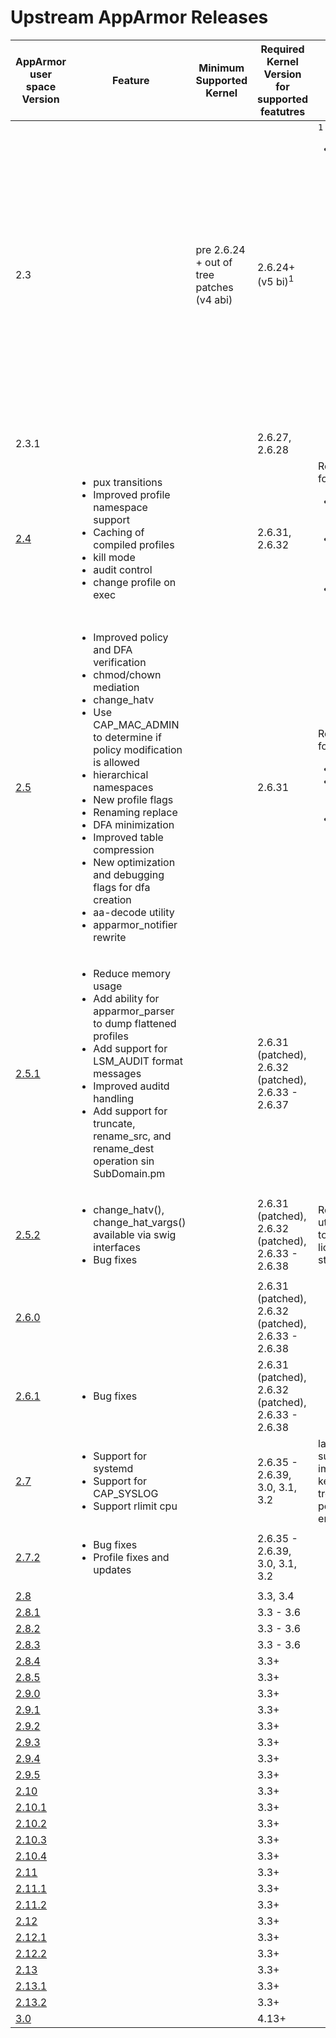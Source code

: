# Upstream AppArmor Releases

| AppArmor user space Version | Feature | Minimum Supported Kernel | Required Kernel Version for supported featutres | Notes |
|-----------------------------|---------|------------------------|------------------------------------------------|-------|
| 2.3 |   | pre 2.6.24 + out of tree patches (v4 abi) | 2.6.24+ (v5 bi)<sup>1</sup>   | ```1``` <ul><li>2.3 features not supported due to upstreaming changes<ul><li>basic socket mediation - requires out of tree patch</li><li>xattr mediation</li><li>the ability to set confinement on a pre-existing task</li><li>semantics of file mediation changed some</li></ul></li></ul> |
| 2.3.1  |  | | 2.6.27, 2.6.28   | |
| [2.4](Release_Notes_2.4)  |<ul><li>pux transitions</li><li>Improved profile namespace support</li><li>Caching of compiled profiles</li><li>kill mode</li><li>audit control</li><li>change profile on exec</li></ul>   | | 2.6.31, 2.6.32  |Removed support for:<ul><li>chown, chmod, and xattr mediation</li><li>Path-based mediation of unix domain sockets</li><li>Set profile interface</li> |
| [2.5](Release_Notes_2.5)  | <ul><li>Improved policy and DFA verification</li><li>chmod/chown mediation</li><li>change_hatv</li><li>Use CAP_MAC_ADMIN to determine if policy modification is allowed</li><li>hierarchical namespaces</li><li>New profile flags</li><li>Renaming replace</li><li>DFA minimization</li><li>Improved table compression</li><li>New optimization and debugging flags for dfa creation</li><li>aa-decode utility</li><li>apparmor_notifier rewrite</li></ul>  | | 2.6.31   |Removed support for:<ul><li>set capabilities</li><li>Unnecessary /proc//xaddr/* restrictions</li><li>Parallel profile load</li></ul>|
| [2.5.1](Release_Notes_2.5.1)  | <ul><li>Reduce memory usage</li><li>Add ability for apparmor_parser to dump flattened profiles</li><li>Add support for LSM_AUDIT format messages</li><li>Improved auditd handling</li><li>Add support for truncate, rename_src, and rename_dest operation sin SubDomain.pm</li></ul>  | | 2.6.31 (patched), 2.6.32 (patched), 2.6.33 - 2.6.37   | |
| [2.5.2](Release_Notes_2.5.2)  |<ul><li>change_hatv(), change_hat_vargs() available via swig interfaces</li><li>Bug fixes</li></ul>  | |2.6.31 (patched), 2.6.32 (patched), 2.6.33 - 2.6.38   | Removed utils/severity.pl due to incorrect license/copyright statement|
| [2.6.0](Release_Notes_2.6.0)  |  | |2.6.31 (patched), 2.6.32 (patched), 2.6.33 - 2.6.38   | |
| [2.6.1](Release_Notes_2.6.1)  |<ul><li>Bug fixes</li></ul> |  |2.6.31 (patched), 2.6.32 (patched), 2.6.33 - 2.6.38 |
| [2.7](Release_Notes_2.7)  |<ul><li>Support for systemd</li><li>Support for CAP_SYSLOG</li><li>Support rlimit cpu</li></ul>| |2.6.35 - 2.6.39, 3.0, 3.1, 3.2   | last point release to support old immunix/suse kernels using out of tree patches and pcre matching engine (v3 abi) |
| [2.7.2](Release_Notes_2.7.2)  |<ul><li>Bug fixes</li><li>Profile fixes and updates</li></ul> |  |2.6.35 - 2.6.39, 3.0, 3.1, 3.2   | |
| [2.8](Release_Notes_2.8)  |  | | 3.3, 3.4   | |
| [2.8.1](Release_Notes_2.8.1)  |  | |3.3 - 3.6   | |
| [2.8.2](Release_Notes_2.8.2)  |  | |3.3 - 3.6   | |
| [2.8.3](Release_Notes_2.8.3)  |  | |3.3 - 3.6   | |
| [2.8.4](Release_Notes_2.8.4)  | |  |3.3+   | |
| [2.8.5](Release_Notes_2.8.5)  |  | |3.3+   | |
| [2.9.0](Release_Notes_2.9.0)  |  | |3.3+   | |
| [2.9.1](Release_Notes_2.9.1)  |  | |3.3+   | |
| [2.9.2](Release_Notes_2.9.2)  |  | |3.3+   | |
| [2.9.3](Release_Notes_2.9.3)  |  | |3.3+   | |
| [2.9.4](Release_Notes_2.9.4)  |  | |3.3+   | |
| [2.9.5](Release_Notes_2.9.5)  |  | |3.3+   | |
| [2.10](Release_Notes_2.10)  |  | |3.3+   | |
| [2.10.1](Release_Notes_2.10.1)  | |  |3.3+   | |
| [2.10.2](Release_Notes_2.10.2)  |  | |3.3+   | |
| [2.10.3](Release_Notes_2.10.3)  |  | |3.3+   | |
| [2.10.4](Release_Notes_2.10.4)  |  | |3.3+   | |
| [2.11](Release_Notes_2.11)  |  | |3.3+   | |
| [2.11.1](Release_Notes_2.11.1)  |  | |3.3+   | |
| [2.11.2](Release_Notes_2.11.2)  |  | |3.3+   | |
| [2.12](Release_Notes_2.12)  |  | |3.3+   | |
| [2.12.1](Release_Notes_2.12.1)  |  | |3.3+   | |
| [2.12.2](Release_Notes_2.12.2)  | |  |3.3+   | |
| [2.13](Release_Notes_2.13)  |  | |3.3+   | |
| [2.13.1](Release_Notes_2.13.1)  | |  |3.3+   | |
| [2.13.2](Release_Notes_2.13.2)  |  | |3.3+   | |
| [3.0](Release_Notes_3.0) |  | |4.13+   | |
